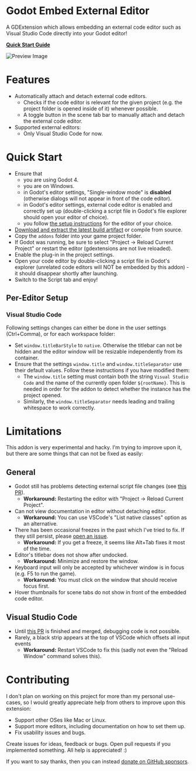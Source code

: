 # Godot Embed External Editor

A GDExtension which allows embedding an external code editor such as Visual Studio Code directly into your Godot editor!

**[Quick Start Guide](#quick-start)**

![Preview Image](docs/preview.png)

# Features

- Automatically attach and detach external code editors.
  - Checks if the code editor is relevant for the given project (e.g. the project folder is opened inside of it) whenever possible.
  - A toggle button in the scene tab bar to manually attach and detach the external code editor.
- Supported external editors:
  - Only Visual Studio Code for now.

# Quick Start

- Ensure that
  - you are using Godot 4.
  - you are on Windows.
  - in Godot's editor settings, "Single-window mode" is **disabled** (otherwise dialogs will not appear in front of the code editor).
  - in Godot's editor settings, external code editor is enabled and correctly set up (double-clicking a script file in Godot's file explorer should open your editor of choice).
  - you follow [the setup instructions](#per-editor-setup) for the editor of your choice.
- [Download and extract the latest build artifact](https://nightly.link/RedMser/godot-embed-external-editor/workflows/build/master/godot-embed-external-editor_master.zip) or compile from source.
- Copy the `addons` folder into your game project folder.
- If Godot was running, be sure to select "Project -> Reload Current Project" or restart the editor (gdextensions are not live reloaded).
- Enable the plug-in in the project settings.
- Open your code editor by double-clicking a script file in Godot's explorer (unrelated code editors will NOT be embedded by this addon) - it should disappear shortly after launching.
- Switch to the Script tab and enjoy!

## Per-Editor Setup

### Visual Studio Code

Following settings changes can either be done in the user settings (Ctrl+Comma), or for each workspace folder:

- Set `window.titleBarStyle` to `native`. Otherwise the titlebar can not be hidden and the editor window will be resizable independently from its container.
- Ensure that the settings `window.title` and `window.titleSeparator` use their default values. Follow these instructions if you have modified them:
  - The `window.title` setting must contain both the string `Visual Studio Code` and the name of the currently open folder `${rootName}`. This is needed in order for the addon to detect whether the instance has the project opened.
  - Similarly, the `window.titleSeparator` needs leading and trailing whitespace to work correctly.

# Limitations

This addon is very experimental and hacky. I'm trying to improve upon it, but there are some things that can not be fixed as easily:

## General

- Godot still has problems detecting external script file changes (see [this PR](https://github.com/godotengine/godot/issues/49298)).
  - **Workaround:** Restarting the editor with "Project -> Reload Current Project".
- Can not view documentation in editor without detaching editor.
  - **Workaround:** You can use VSCode's "List native classes" option as an alternative.
- There has been occasional freezes in the past which I've tried to fix. If they still persist, please [open an issue](https://github.com/redmser/godot-embed-external-editor/issues/new).
  - **Workaround:** If you get a freeze, it seems like Alt+Tab fixes it most of the time.
- Editor's titlebar does not show after undocked.
  - **Workaround:** Minimize and restore the window.
- Keyboard input will only be accepted by whichever window is in focus (e.g. F5 to run the game).
  - **Workaround:** You must click on the window that should receive focus first.
- Hover thumbnails for scene tabs do not show in front of the embedded code editor.

## Visual Studio Code

- Until [this PR](https://github.com/godotengine/godot-vscode-plugin/pull/400) is finished and merged, debugging code is not possible.
- Rarely, a black strip appears at the top of VSCode which offsets all input events
  - **Workaround:** Restart VSCode to fix this (sadly not even the "Reload Window" command solves this).

# Contributing

I don't plan on working on this project for more than my personal use-cases, so I would greatly appreciate help from others to improve upon this extension:

- Support other OSes like Mac or Linux.
- Support more editors, including documentation on how to set them up.
- Fix usability issues and bugs.

Create issues for ideas, feedback or bugs. Open pull requests if you implemented something. All help is appreciated! :)

If you want to say thanks, then you can instead [donate on GitHub sponsors](https://github.com/RedMser/godot-embed-external-editor).
